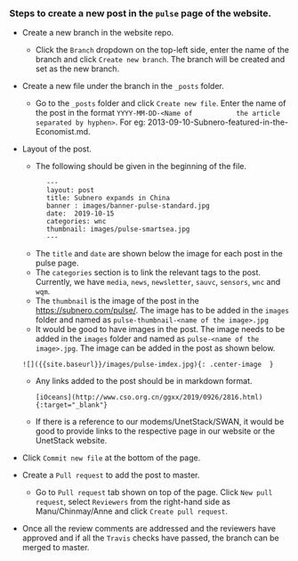 
### Steps to create a new post in the `pulse` page of the website.

- Create a new branch in the website repo.
  - Click the `Branch` dropdown on the top-left side, enter the name of the branch and click `Create new branch`. The             branch will be created and set as the new branch.
- Create a new file under the branch in the `_posts` folder.
  - Go to the `_posts` folder and click `Create new file`. Enter the name of the post in the format `YYYY-MM-DD-<Name of           the article separated by hyphen>`. For eg: 2013-09-10-Subnero-featured-in-the-Economist.md.
- Layout of the post.
  - The following should be given in the beginning of the file.
  ```
        ---
        layout: post
        title: Subnero expands in China
        banner : images/banner-pulse-standard.jpg
        date:  2019-10-15
        categories: wnc
        thumbnail: images/pulse-smartsea.jpg
        ---
  ```
    - The `title` and `date` are shown below the image for each post in the pulse page.
    - The `categories` section is to link the relevant tags to the post. Currently, we have `media`, `news`, `newsletter`, `sauvc`, `sensors`, `wnc` and `wqm`.
    - The `thumbnail` is the image of the post in the https://subnero.com/pulse/. The image has to be added in the `images` folder and named as `pulse-thumbnail-<name of the image>.jpg`
    - It would be good to have images in the post. The image needs to be added in the `images` folder and named as `pulse-<name of the image>.jpg`. The image can be added in the post as shown below.
    ```
    ![]({{site.baseurl}}/images/pulse-imdex.jpg){: .center-image  }
    ```
    - Any links added to the post should be in markdown format.
      ```
      [iOceans](http://www.cso.org.cn/ggxx/2019/0926/2816.html){:target="_blank"}
      ```
    - If there is a reference to our modems/UnetStack/SWAN, it would be good to provide links to the respective page in our website or the UnetStack website.
  
- Click `Commit new file` at the bottom of the page.
- Create a `Pull request` to add the post to master.
  - Go to `Pull request` tab shown on top of the page. Click `New pull request`, select `Reviewers` from the right-hand side as Manu/Chinmay/Anne and click `Create pull request`.

- Once all the review comments are addressed and the reviewers have approved and if all the `Travis` checks have passed, the branch can be merged to master.

